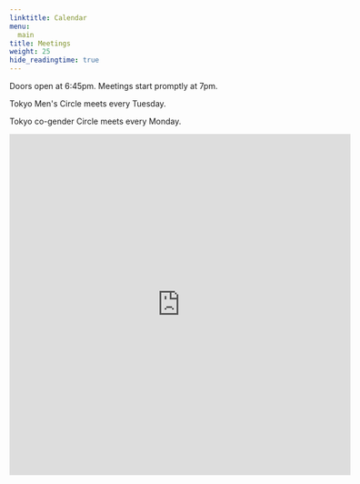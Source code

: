 ```yaml
---
linktitle: Calendar
menu:
  main
title: Meetings
weight: 25
hide_readingtime: true
---
```


Doors open at 6:45pm.  Meetings start promptly at 7pm.

Tokyo Men's Circle meets every Tuesday.

Tokyo co-gender Circle meets every Monday.

<iframe src="https://calendar.google.com/calendar/embed?height=600&amp;wkst=1&amp;bgcolor=%23FFFFFF&amp;src=kf51ppfoe6vbr4k2ailcg0htb8%40group.calendar.google.com&amp;color=%23B1440E&amp;ctz=Asia%2FTokyo" style="border-width:0" width="600" height="600" frameborder="0" scrolling="no"></iframe>

